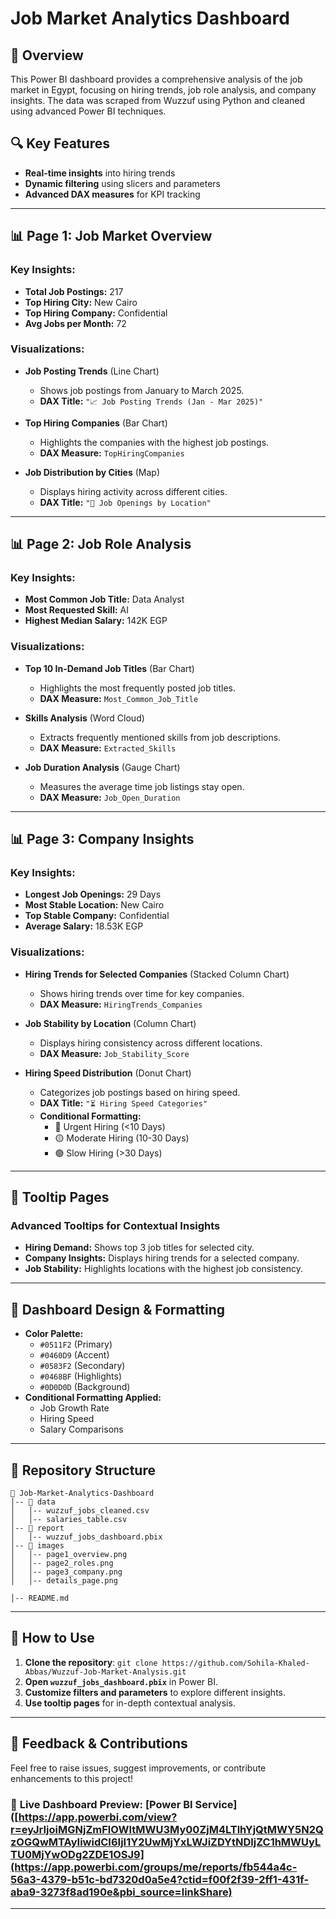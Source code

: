 # Job Market Analytics Dashboard

## 📌 Overview
This Power BI dashboard provides a comprehensive analysis of the job market in Egypt, focusing on hiring trends, job role analysis, and company insights. The data was scraped from Wuzzuf using Python and cleaned using advanced Power BI techniques.

## 🔍 Key Features
- **Real-time insights** into hiring trends
- **Dynamic filtering** using slicers and parameters
- **Advanced DAX measures** for KPI tracking


---

## 📊 Page 1: Job Market Overview
### **Key Insights:**
- **Total Job Postings:** 217
- **Top Hiring City:** New Cairo
- **Top Hiring Company:** Confidential
- **Avg Jobs per Month:** 72

### **Visualizations:**
- **Job Posting Trends** (Line Chart)
  - Shows job postings from January to March 2025.
  - **DAX Title:** `"📈 Job Posting Trends (Jan - Mar 2025)"`
 
- **Top Hiring Companies** (Bar Chart)
  - Highlights the companies with the highest job postings.
  - **DAX Measure:** `TopHiringCompanies`


- **Job Distribution by Cities** (Map)
  - Displays hiring activity across different cities.
  - **DAX Title:** `"📍 Job Openings by Location"`

---

## 📊 Page 2: Job Role Analysis
### **Key Insights:**
- **Most Common Job Title:** Data Analyst
- **Most Requested Skill:** AI
- **Highest Median Salary:** 142K EGP

### **Visualizations:**
- **Top 10 In-Demand Job Titles** (Bar Chart)
  - Highlights the most frequently posted job titles.
  - **DAX Measure:** `Most_Common_Job_Title`

- **Skills Analysis** (Word Cloud)
  - Extracts frequently mentioned skills from job descriptions.
  - **DAX Measure:** `Extracted_Skills`

- **Job Duration Analysis** (Gauge Chart)
  - Measures the average time job listings stay open.
  - **DAX Measure:** `Job_Open_Duration`

---

## 📊 Page 3: Company Insights
### **Key Insights:**
- **Longest Job Openings:** 29 Days
- **Most Stable Location:** New Cairo
- **Top Stable Company:** Confidential
- **Average Salary:** 18.53K EGP

### **Visualizations:**
- **Hiring Trends for Selected Companies** (Stacked Column Chart)
  - Shows hiring trends over time for key companies.
  - **DAX Measure:** `HiringTrends_Companies`

- **Job Stability by Location** (Column Chart)
  - Displays hiring consistency across different locations.
  - **DAX Measure:** `Job_Stability_Score`

- **Hiring Speed Distribution** (Donut Chart)
  - Categorizes job postings based on hiring speed.
  - **DAX Title:** `"⏳ Hiring Speed Categories"`
  - **Conditional Formatting:**
    - 🔴 Urgent Hiring (<10 Days)
    - 🟡 Moderate Hiring (10-30 Days)
    - 🟢 Slow Hiring (>30 Days)

---

## 📌 Tooltip Pages
### **Advanced Tooltips for Contextual Insights**
- **Hiring Demand:** Shows top 3 job titles for selected city.
- **Company Insights:** Displays hiring trends for a selected company.
- **Job Stability:** Highlights locations with the highest job consistency.

---

## 🎨 **Dashboard Design & Formatting**
- **Color Palette:**
  - `#0511F2` (Primary)
  - `#0460D9` (Accent)
  - `#0583F2` (Secondary)
  - `#0468BF` (Highlights)
  - `#0D0D0D` (Background)
- **Conditional Formatting Applied:**
  - Job Growth Rate
  - Hiring Speed
  - Salary Comparisons

---

## 📂 Repository Structure
```
📂 Job-Market-Analytics-Dashboard
│-- 📁 data
│   │-- wuzzuf_jobs_cleaned.csv
│   │-- salaries_table.csv
│-- 📁 report
│   │-- wuzzuf_jobs_dashboard.pbix
│-- 📁 images
│   │-- page1_overview.png
│   │-- page2_roles.png
│   │-- page3_company.png
│   │-- details_page.png

│-- README.md
```

---

## 🚀 How to Use
1. **Clone the repository**: `git clone https://github.com/Sohila-Khaled-Abbas/Wuzzuf-Job-Market-Analysis.git`
2. **Open `wuzzuf_jobs_dashboard.pbix`** in Power BI.
3. **Customize filters and parameters** to explore different insights.
4. **Use tooltip pages** for in-depth contextual analysis.

---

## 📢 Feedback & Contributions
Feel free to raise issues, suggest improvements, or contribute enhancements to this project!

### 🔗 **Live Dashboard Preview**: [Power BI Service]([https://app.powerbi.com/view?r=eyJrIjoiMGNjZmFlOWItMWU3My00ZjM4LTlhYjQtMWY5N2QzOGQwMTAyIiwidCI6IjI1Y2UwMjYxLWJiZDYtNDljZC1hMWUyLTU0MjYwODg2ZDE1OSJ9](https://app.powerbi.com/groups/me/reports/fb544a4c-56a3-4379-b51c-bd7320d0a5e4?ctid=f00f2f39-2ff1-431f-aba9-3273f8ad190e&pbi_source=linkShare)

---
